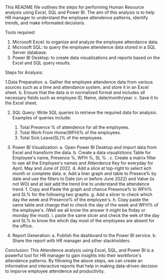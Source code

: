 This README file outlines the steps for performing Human Resource analysis using Excel, SQL and Power BI. The aim of this analysis is to help HR manager to understand the employee attendence patterns, identify trends, and make informated decisions.

Tools required:

1. Microsoft Excel: to organize and analyze the employee attendance data.
2. Microsoft SQL: to query the employee attendence data stored in a SQL Server database.
3. Power BI Desktop: to create data visualizations and reports based on the Excel and SQL query results.

Steps for Analysis:

1.Data Preparation:
  a. Gather the employee attendence data from various sources such as a time and attendance system, and store it in an Excel sheet.
  b. Ensure that the data is in normalized format and includes all necessary fields such as employee ID, Name, date/month/year.
  c. Save it to the Excel sheet.

2. SQL Query:
 Write SQL queries to retrieve the required data for analysis.
  Examples of queries include:
      1. Total Presence % of attendence for all the employees.
      2. Total Work From Home(WFH)% of the employees.
      3. Total Sick Leave(SL)% of the employees.
    
3. Power BI Visualization:
    a. Open Power BI Desktop and import data from Excel and transform the data.
    b. Create a data visualiztions Table for Employee's name, Presence %, WFH %, SL % .
    c. Create a matrix filter to see all the Employee's names and Attendence Key for everyday for April, May and June of 2022.
    d. Add a slice at top-right to select ech month or complete data.
    e. Add a liner graph and table to Presece% by date and use the filters to Date (on or before June 2022) and Value   (is not WO) and at last add the trend                  line to understand the attendence trend. 
    f. Copy and Paste the graph and chance Presence% to WFH% and SL% for the following two graphs.
    g. Add a slicer to check which day the week and Presence% of the employee's.
    h. Copy paste the same table and change that to check the day of the week and WFH% of the employee's. (Well we all        know the answer it might be firday or             monday the most).
    i. paste the same slicer and check the wek of the day and SL% to know the whcih day most of the employees are            absent for the office.
    
4. Report Generation:
    a. Publish the dashboard to the Power BI service.
    b. Share the report with HR manager and other stackholders.
     
Conclusion:
         This Attendence analysis using Excel, SQL, and Power BI is a powerful tool for HR manager to gain insights into their workforce's attendence patterns. By fillowing the above steps, we can create an informative and interactive reports that help in making data-driven decision to imporve employee attendence ad productivity.
   
      
